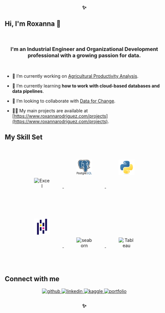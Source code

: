 ### <div align="center">✨</div>  

## Hi, I'm Roxanna 👋

<br>
<h3 align="center">I'm an Industrial Engineer and Organizational Development professional with a growing passion for data. </h3>
<br>


- 🔭 I’m currently working on [Agricultural Productivity Analysis](https://github.com/roxannardgz/agricultural_productivity).

- 🌱 I’m currently learning **how to work with cloud-based databases and data pipelines**.

- 👯 I’m looking to collaborate with [Data for Change](https://www.linkedin.com/company/data-for-change/).

- 👨‍💻 My main projects are available at [https://www.roxannarodriguez.com/projects](https://www.roxannarodriguez.com/projects).


## My Skill Set
<div align="center">
<p align="center"> 
    <a href="https://www.microsoft.com/en-us/microsoft-365/excel" target="_blank" rel="noreferrer">
        <img src="https://img.icons8.com/color/452/microsoft-excel-2019--v1.png" alt="Excel" width="50" height="50" style="margin: 40px; display: inline-block;"/>
    </a> 
    <a href="https://www.postgresql.org" target="_blank" rel="noreferrer"> 
        <img src="https://raw.githubusercontent.com/devicons/devicon/master/icons/postgresql/postgresql-original-wordmark.svg" alt="postgresql" width="50" height="50" style="margin: 40px; display: inline-block;"/> 
    </a> 
    <a href="https://www.python.org" target="_blank" rel="noreferrer"> 
        <img src="https://raw.githubusercontent.com/devicons/devicon/master/icons/python/python-original.svg" alt="python" width="50" height="50" style="margin: 40px; display: inline-block;"/> 
    </a> 
    <a href="https://pandas.pydata.org/" target="_blank" rel="noreferrer"> 
        <img src="https://raw.githubusercontent.com/devicons/devicon/2ae2a900d2f041da66e950e4d48052658d850630/icons/pandas/pandas-original.svg" alt="pandas" width="50" height="50" style="margin: 40px; display: inline-block;"/> 
    </a> 
    <a href="https://seaborn.pydata.org/" target="_blank" rel="noreferrer"> 
        <img src="https://seaborn.pydata.org/_images/logo-mark-lightbg.svg" alt="seaborn" width="50" height="50" style="margin: 40px; display: inline-block;"/> 
    </a> 
    <a href="https://www.tableau.com/" target="_blank" rel="noreferrer"> 
        <img src="https://profilinator.rishav.dev/skills-assets/tableau.svg" alt="Tableau" width="50" height="50" style="margin: 40px; display: inline-block;"/> 
    </a> 
</p>
</div>




## Connect with me  
<div align="center">
<a href="https://github.com/roxannardgz" target="_blank">
<img src=https://img.shields.io/badge/github-%2324292e.svg?&style=for-the-badge&logo=github&logoColor=white alt=github style="margin-bottom: 5px;" />
</a>
<a href="https://linkedin.com/in/roxannardgz" target="_blank">
<img src=https://img.shields.io/badge/linkedin-%231E77B5.svg?&style=for-the-badge&logo=linkedin&logoColor=white alt=linkedin style="margin-bottom: 5px;" />
</a>
<a href="https://www.kaggle.com/roxannarodriguez" target="_blank">
<img src=https://img.shields.io/badge/kaggle-%2344BAE8.svg?&style=for-the-badge&logo=kaggle&logoColor=white alt=kaggle style="margin-bottom: 5px;" />
</a> 
<a href="https://www.roxannarodriguez.com/projects/" target="_blank">
        <img src="https://img.shields.io/badge/portfolio-web-blue?style=for-the-badge&link=https://www.roxannarodriguez.com/projects/" alt="portfolio" style="margin-bottom: 5px;" />
    </a>

</div>  
  

### <div align="center">✨</div>  


<!--
**roxannardgz/roxannardgz** is a ✨ _special_ ✨ repository because its `README.md` (this file) appears on your GitHub profile.

Here are some ideas to get you started:

- 🔭 I’m currently working on ...
- 🌱 I’m currently learning ...
- 👯 I’m looking to collaborate on ...
- 🤔 I’m looking for help with ...
- 💬 Ask me about ...
- 📫 How to reach me: ...
- 😄 Pronouns: ...
- ⚡ Fun fact: ...
-->
